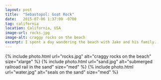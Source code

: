 ```yaml
---
layout: post
title:  "Sebastopol: Goat Rock"
date:   2015-07-06 1:37:00 -0700
tag: california
location: California, USA
image-url: rocks.jpg
image-alt: craggy rocks on the beach
excerpt: I spent a day wandering the beach with Jake and his family.
---
```

<div class='img-gallery'>
{% include photo.html url="rocks.jpg" alt="craggy rocks on the beach" size="xlarge" %}
{% include photo.html url="sand.jpg" alt="submerged railroad rail in the sand" size="med" %}
{% include photo.html url="water.jpg" alt="seals on the sand" size="med" %}
</div>
